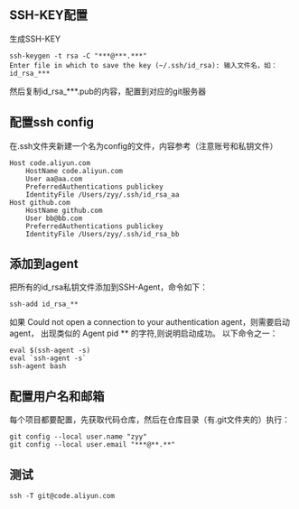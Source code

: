 ## SSH-KEY配置

生成SSH-KEY
```
ssh-keygen -t rsa -C "***@***.***"
Enter file in which to save the key (~/.ssh/id_rsa): 输入文件名，如：id_rsa_***
```
然后复制id_rsa_***.pub的内容，配置到对应的git服务器

## 配置ssh config
在.ssh文件夹新建一个名为config的文件，内容参考（注意账号和私钥文件）
```
Host code.aliyun.com
    HostName code.aliyun.com
    User aa@aa.com
    PreferredAuthentications publickey
    IdentityFile /Users/zyy/.ssh/id_rsa_aa
Host github.com
    HostName github.com
    User bb@bb.com
    PreferredAuthentications publickey
    IdentityFile /Users/zyy/.ssh/id_rsa_bb
```

## 添加到agent
把所有的id_rsa私钥文件添加到SSH-Agent，命令如下：
```
ssh-add id_rsa_**
```
如果 Could not open a connection to your authentication agent，则需要启动agent，
出现类似的 Agent pid ** 的字符,则说明启动成功。
以下命令之一：
```
eval $(ssh-agent -s)
eval `ssh-agent -s`
ssh-agent bash
```

## 配置用户名和邮箱
每个项目都要配置，先获取代码仓库，然后在仓库目录（有.git文件夹的）执行：
```
git config --local user.name "zyy"
git config --local user.email "***@**.**"
```

## 测试
```
ssh -T git@code.aliyun.com
```

